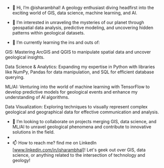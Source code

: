 - 👋 Hi, I’m @isharambhal! A geology enthusiast diving headfirst into the exciting world of GIS, data science, machine learning, and AI.

- 👀 I’m interested in unraveling the mysteries of our planet through geospatial data analysis, predictive modeling, and uncovering hidden patterns within geological datasets.

- 🌱 I’m currently learning the ins and outs of:

GIS: Mastering ArcGIS and QGIS to manipulate spatial data and uncover geological insights.

Data Science & Analytics: Expanding my expertise in Python with libraries like NumPy, Pandas for data manipulation, and SQL for efficient database querying.

ML/AI: Venturing into the world of machine learning with TensorFlow to develop predictive models for geological events and enhance my understanding of AI algorithms.

Data Visualization: Exploring techniques to visually represent complex geological and geographical data for effective communication and analysis.


- 💞️ I’m looking to collaborate on projects merging GIS, data science, and ML/AI to unravel geological phenomena and contribute to innovative solutions in the field.
- 
- 📫 How to reach me? find me on LinkedIn [www.linkedin.com/in/isharambhal]! Let's geek out over GIS, data science, or anything related to the intersection of technology and geology!

<!---
isharambhal/isharambhal is a ✨ special ✨ repository because its `README.md` (this file) appears on your GitHub profile.
You can click the Preview link to take a look at your changes.
--->
